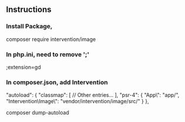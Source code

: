 ### <h2><b>Instructions </b></h2>

### Install Package,
composer require intervention/image


### In php.ini, need to remove ';'
;extension=gd



### In composer.json, add Intervention
"autoload": {
    "classmap": [
        // Other entries...
    ],
    "psr-4": {
        "App\\": "app/",
        "Intervention\\Image\\": "vendor/intervention/image/src/"
    }
},


composer dump-autoload




